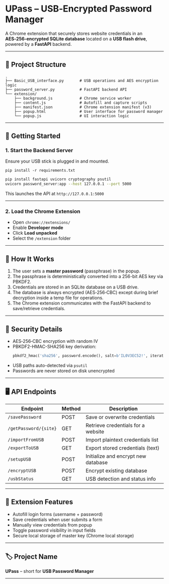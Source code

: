 # UPass – USB‑Encrypted Password Manager

A Chrome extension that securely stores website credentials in an **AES‑256‑encrypted SQLite database** located on a **USB flash drive**, powered by a **FastAPI** backend.

---

## 📁 Project Structure

```
.
├── Basic_USB_interface.py       # USB operations and AES encryption logic
├── password_server.py           # FastAPI backend API
└── extension/
    ├── background.js            # Chrome service worker
    ├── content.js               # Autofill and capture scripts
    ├── manifest.json            # Chrome extension manifest (v3)
    ├── popup.html               # User interface for password manager
    └── popup.js                 # UI interaction logic
```

---

## 🚀 Getting Started

### 1. Start the Backend Server

Ensure your USB stick is plugged in and mounted.

```
pip install -r requirements.txt
```


```bash
pip install fastapi uvicorn cryptography psutil
uvicorn password_server:app --host 127.0.0.1 --port 5000
```

This launches the API at `http://127.0.0.1:5000`

---

### 2. Load the Chrome Extension

- Open `chrome://extensions/`
- Enable **Developer mode**
- Click **Load unpacked**
- Select the `/extension` folder

---

## 🧩 How It Works

1. The user sets a **master password** (passphrase) in the popup.
2. The passphrase is deterministically converted into a 256-bit AES key via PBKDF2.
3. Credentials are stored in an SQLite database on a USB drive.
4. The database is always encrypted (AES‑256‑CBC) except during brief decryption inside a temp file for operations.
5. The Chrome extension communicates with the FastAPI backend to save/retrieve credentials.

---

## 🔐 Security Details

- AES‑256‑CBC encryption with random IV
- PBKDF2-HMAC-SHA256 key derivation:
  ```python
  pbkdf2_hmac('sha256', password.encode(), salt=b'IL0V3EC52!', iterations=100000)
  ```
- USB paths auto-detected via `psutil`
- Passwords are never stored on disk unencrypted

---

## 🖥️ API Endpoints

| Endpoint              | Method | Description                         |
|-----------------------|--------|-------------------------------------|
| `/savePassword`       | POST   | Save or overwrite credentials       |
| `/getPassword/{site}` | GET    | Retrieve credentials for a website |
| `/importFromUSB`      | POST   | Import plaintext credentials list   |
| `/exportToUSB`        | GET    | Export stored credentials (text)    |
| `/setupUSB`           | POST   | Initialize and encrypt new database |
| `/encryptUSB`         | POST   | Encrypt existing database           |
| `/usbStatus`          | GET    | USB detection and status info       |

---

## 🧪 Extension Features

- Autofill login forms (username + password)
- Save credentials when user submits a form
- Manually view credentials from popup
- Toggle password visibility in input fields
- Secure local storage of master key (Chrome local storage)

---

## 🏷️ Project Name

**UPass** – short for **USB Password Manager**

---

